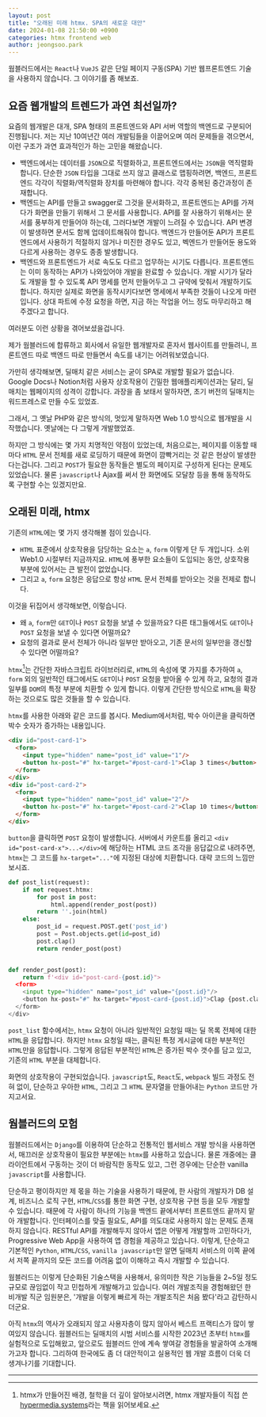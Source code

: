 ```yaml
---
layout: post
title: "오래된 미래 htmx. SPA의 새로운 대안"
date: 2024-01-08 21:50:00 +0900
categories: htmx frontend web
author: jeongsoo.park
---
```

웜블러드에서는 `React`나 `VueJS` 같은 단일 페이지 구동(SPA) 기반 웹프론트엔드 기술을 사용하지 않습니다. 그 이야기를 좀 해보죠.

## 요즘 웹개발의 트렌드가 과연 최선일까?

요즘의 웹개발은 대개, SPA 형태의 프론트엔드와 API 서버 역할의 백엔드로 구분되어 진행됩니다. 저는 지난 10여년간 여러 개발팀들을 이끌어오며 여러 문제들을 겪으면서, 이런 구조가 과연 효과적인가 하는 고민을 해왔습니다.

* 백엔드에서는 데이터를 `JSON`으로 직렬화하고, 프론트엔드에서는 `JSON`을 역직렬화합니다. 단순한 `JSON` 타입을 그대로 쓰지 않고 클래스로 맵핑하려면, 백엔드, 프론트엔드 각각이 직렬화/역직렬화 장치를 마련해야 합니다. 각각 중복된 중간과정이 존재합니다.
* 백엔드는 API를 만들고 swagger로 그것을 문서화하고, 프론트엔드는 API를 가져다가 화면을 만들기 위해서 그 문서를 사용합니다. API를 잘 사용하기 위해서는 문서를 풍부하게 만들어야 하는데, 그러다보면 개발이 느려질 수 있습니다. API 변경이 발생하면 문서도 함께 업데이트해줘야 합니다. 백엔드가 만들어둔 API가 프론트엔드에서 사용하기 적절하지 않거나 미진한 경우도 있고, 벡엔드가 만들어둔 용도와 다르게 사용하는 경우도 종종 발생합니다.
* 백엔드와 프론트엔드가 서로 속도도 다르고 업무하는 시기도 다릅니다. 프론트엔드는 이미 동작하는 API가 나와있어야 개발을 완료할 수 있습니다. 개발 시기가 달라도 개발을 할 수 있도록 API 명세를 먼저 만들어두고 그 규약에 맞춰서 개발하기도 합니다. 하지만 실제로 화면을 동작시키다보면 명세에서 부족한 것들이 나오게 마련입니다. 상대 파트에 수정 요청을 하면, 지금 하는 작업을 어느 정도 마무리하고 해주겠다고 합니다.

여러분도 이런 상황을 겪어보셨을겁니다.

제가 웜블러드에 합류하고 회사에서 유일한 웹개발자로 혼자서 웹사이트를 만들려니, 프론트엔드 따로 백엔드 따로 만들면서 속도를 내기는 어려워보였습니다.

가만히 생각해보면, 딜매치 같은 서비스는 굳이 SPA로 개발할 필요가 없습니다. Google Docs나 Notion처럼 사용자 상호작용이 긴밀한 웹애플리케이션과는 달리, 딜매치는 웹페이지의 성격이 강합니다. 과장을 좀 보태서 말하자면, 초기 버전의 딜매치는 워드프레스로 만들 수도 있었죠.

그래서, 그 옛날 PHP와 같은 방식의, 멋있게 말하자면 Web 1.0 방식으로 웹개발을 시작했습니다. 옛날에는 다 그렇게 개발했었죠.

하지만 그 방식에는 몇 가지 치명적인 약점이 있었는데, 처음으로는, 페이지를 이동할 때마다 `HTML` 문서 전체를 새로 로딩하기 때문에 화면이 깜빡거리는 것 같은 현상이 발생한다는겁니다. 그리고 `POST`가 필요한 동작들은 별도의 페이지로 구성하게 된다는 문제도 있었습니다. 물론 `javascript`나 Ajax를 써서 한 화면에도 모달창 등을 통해 동작하도록 구현할 수는 있겠지만요.


## 오래된 미래, htmx

기존의 `HTML`에는 몇 가지 생각해볼 점이 있습니다.

* `HTML` 표준에서 상호작용을 담당하는 요소는 `a`, `form` 이렇게 단 두 개입니다. 소위 Web1.0 시절부터 지금까지요. `HTML`에 풍부한 요소들이 도입되는 동안, 상호작용 부분에 있어서는 큰 발전이 없었습니다.
* 그리고 `a`, `form` 요청은 응답으로 항상 `HTML` 문서 전체를 받아오는 것을 전제로 합니다.

이것을 뒤집어서 생각해보면, 이렇습니다.

* 왜 `a`, `form`만 `GET`이나 `POST` 요청을 보낼 수 있을까요? 다른 태그들에서도 `GET`이나 `POST` 요청을 보낼 수 있다면 어떨까요?
* 요청의 결과로 문서 전체가 아니라 일부만 받아오고, 기존 문서의 일부만을 갱신할 수 있다면 어떨까요?

`htmx`[^1]는 간단한 자바스크립트 라이브러리로, `HTML`의 속성에 몇 가지를 추가하여 `a`, `form` 외의 일반적인 태그에서도 `GET`이나 `POST` 요청을 받아올 수 있게 하고, 요청의 결과 일부를 `DOM`의 특정 부분에 치환할 수 있게 합니다. 이렇게 간단한 방식으로 `HTML`을 확장하는 것으로도 많은 것들을 할 수 있습니다.

`htmx`를 사용한 아래와 같은 코드를 봅시다. Medium에서처럼, 박수 아이콘을 클릭하면 박수 숫자가 증가하는 내용입니다.

```html
<div id="post-card-1">
  <form>
    <input type="hidden" name="post_id" value="1"/>
    <button hx-post="#" hx-target="#post-card-1">Clap 3 times</button>
  </form>
</div>
<div id="post-card-2">
  <form>
    <input type="hidden" name="post_id" value="2"/>
    <button hx-post="#" hx-target="#post-card-2">Clap 10 times</button>
  </form>
</div>
```

`button`을 클릭하면 `POST` 요청이 발생합니다. 서버에서 카운트를 올리고 `<div id="post-card-x">...</div>`에 해당하는 HTML 코드 조각을 응답값으로 내려주면, `htmx`는 그 코드를 `hx-target="..."`에 지정된 대상에 치환합니다. 대략 코드의 느낌만 보시죠.

```python
def post_list(request):
    if not request.htmx:
        for post in post:
            html.append(render_post(post))
        return ''.join(html)
    else:
        post_id = request.POST.get('post_id')
        post = Post.objects.get(id=post_id)
        post.clap()
        return render_post(post)


def render_post(post):
    return f'<div id="post-card-{post.id}">
  <form>
    <input type="hidden" name="post_id" value="{post.id}"/>
    <button hx-post="#" hx-target="#post-card-{post.id}">Clap {post.clap_count} times</button>
  </form>
</div>
```

`post_list` 함수에서는, `htmx` 요청이 아니라 일반적인 요청일 때는 딜 목록 전체에 대한 `HTML`을 응답합니다. 하지만 `htmx` 요청일 때는, 클릭된 특정 게시글에 대한 부분적인 `HTML`만을 응답합니다. 그렇게 응답된 부분적인 `HTML`은 증가된 박수 갯수를 담고 있고, 기존의 `HTML` 부분을 대체합니다.

화면의 상호작용이 구현되었습니다. `javascript`도, `React`도, `webpack` 빌드 과정도 전혀 없이, 단순하고 우아한 `HTML`, 그리고 그 `HTML` 문자열을 만들어내는 `Python` 코드만 가지고서요.


## 웜블러드의 모험

웜블러드에서는 `Django`를 이용하여 단순하고 전통적인 웹서비스 개발 방식을 사용하면서, 매끄러운 상호작용이 필요한 부분에는 `htmx`를 사용하고 있습니다. 물론 개중에는 클라이언트에서 구동하는 것이 더 바람직한 동작도 있고, 그런 경우에는 단순한 vanilla `javascript`를 사용합니다.

단순하고 평이하지만 제 몫을 하는 기술을 사용하기 때문에, 한 사람의 개발자가 DB 설계, 비즈니스 로직 구현, `HTML`/`CSS`를 통한 화면 구현, 상호작용 구현 등을 모두 개발할 수 있습니다. 때문에 각 사람이 하나의 기능을 백엔드 끝에서부터 프론트엔드 끝까지 맡아 개발합니다. 인터페이스를 맞출 필요도, API를 의도대로 사용하지 않는 문제도 존재하지 않습니다. RESTful API를 개발해두지 않아서 앱은 어떻게 개발할까 고민하다가, Progressive Web App을 사용하여 앱 경험을 제공하고 있습니다. 이렇게, 단순하고 기본적인 `Python`, `HTML`/`CSS`, `vanilla javascript`만 알면 딜매치 서비스의 이쪽 끝에서 저쪽 끝까지의 모든 코드를 어려움 없이 이해하고 즉시 개발할 수 있습니다.

웜블러드는 이렇게 단순화된 기술스택을 사용해서, 유의미한 작은 기능들을 2~5일 정도 규모로 끊임없이 작고 민첩하게 개발해가고 있습니다. 여러 개발조직을 경험해왔던 한 비개발 직군 임원분은, '개발을 이렇게 빠르게 하는 개발조직은 처음 봤다'라고 감탄하시더군요.

아직 `htmx`의 역사가 오래되지 않고 사용자층이 많지 않아서 베스트 프랙티스가 많이 쌓여있지 않습니다. 웜블러드는 딜매치의 시범 서비스를 시작한 2023년 초부터 `htmx`를 실험적으로 도입해왔고, 앞으로도 웜블러드 안에 계속 쌓여갈 경험들을 발굴하여 소개해가고자 합니다. 그리하여 한국에도 좀 더 대안적이고 실용적인 웹 개발 흐름이 더욱 더 생겨나기를 기대합니다.

----

[^1]: htmx가 만들어진 배경, 철학을 더 깊이 알아보시려면, htmx 개발자들이 직접 쓴 [hypermedia.systems](https://hypermedia.systems/)라는 책을 읽어보세요.
